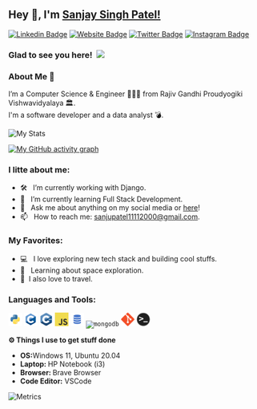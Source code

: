 ## Hey 👋, I'm [Sanjay Singh Patel!](https://github.com/sanjay-singh-patel/)

[![Linkedin Badge](https://img.shields.io/badge/-LinkedIn-0e76a8?style=flat-square&logo=Linkedin&logoColor=white)](https://linkedin.com/in/sanjay-singh-patel)
[![Website Badge](https://img.shields.io/badge/Website-3b5998?style=flat-square&logo=google-chrome&logoColor=white)](https://sanjay-singh-patel.netlify.app)
[![Twitter Badge](https://img.shields.io/badge/-Twitter-00acee?style=flat-square&logo=Twitter&logoColor=white)](https://twitter.com/sanjay_s_patel)
[![Instagram Badge](https://img.shields.io/badge/-Instagram-e4405f?style=flat-square&logo=Instagram&logoColor=white)](https://instagram.com/sanjay_singh_patel/)
</br>

### Glad to see you here! &nbsp;![](https://visitor-badge.laobi.icu/badge?page_id=sanjay-singh-patel.sanjay-singh-patel)


### About Me 🚀
I’m a Computer Science & Engineer 👨🏻‍💻 from Rajiv Gandhi Proudyogiki Vishwavidyalaya 🏛️. <br>
I'm a software developer and a data analyst 💣.</br>


![My Stats](https://github-readme-stats.vercel.app/api?username=sanjay-singh-patel&show_icons=true&hide_border=true)</br>

[![My GitHub activity graph](https://activity-graph.herokuapp.com/graph?username=sanjay-singh-patel&theme=xcode)](https://git.io/sanjay-singh-patel)

### I litte about me:

- 🛠 &nbsp; I’m currently working with Django.
- 🚀 &nbsp; I’m currently learning Full Stack Development.
- 💬 &nbsp; Ask me about anything on my social media or [here](https://github.com/sanjay-singh-patel/sanjay-singh-patel/issues/)!
- 📫 &nbsp; How to reach me: sanjupatel11112000@gmail.com.

<!-- - 📝 &nbsp; Checkout my [Resume](https://github.com/sanjay-singh-patel/sanjay-singh-patel/resume.pdf). -->

### My Favorites:

- 💻 &nbsp; I love exploring new tech stack and building cool stuffs.
- 🌠 &nbsp; Learning about space exploration.
- 🌆 &nbsp;I also love to travel.

### Languages and Tools:

<code><img height="27" src="https://raw.githubusercontent.com/github/explore/80688e429a7d4ef2fca1e82350fe8e3517d3494d/topics/python/python.png" alt="python"></code>
<code><img height="27" src="https://raw.githubusercontent.com/github/explore/80688e429a7d4ef2fca1e82350fe8e3517d3494d/topics/c/c.png" alt="c"></code>
<code><img height="27" src="https://raw.githubusercontent.com/github/explore/80688e429a7d4ef2fca1e82350fe8e3517d3494d/topics/cpp/cpp.png" alt="cpp"></code>
<code><img height="27" src="https://raw.githubusercontent.com/github/explore/80688e429a7d4ef2fca1e82350fe8e3517d3494d/topics/javascript/javascript.png" alt="javascript"></code>
<code><img height="27" src="https://raw.githubusercontent.com/github/explore/80688e429a7d4ef2fca1e82350fe8e3517d3494d/topics/sql/sql.png" alt="sql"></code>
<code><img height="27" src="https://encrypted-tbn0.gstatic.com/images?q=tbn%3AANd9GcSTTzPAw-55ssm1Im594xYZ9eRQu2JylrkYLg&usqp=CAU" alt="mongodb"></code>
<code><img height="27" src="https://raw.githubusercontent.com/devicons/devicon/master/icons/git/git-original.svg" alt="git"></code>
<code><img height="27" src="https://raw.githubusercontent.com/github/explore/80688e429a7d4ef2fca1e82350fe8e3517d3494d/topics/terminal/terminal.png" alt="terminal"></code>


<summary><b>⚙️ Things I use to get stuff done</b></summary>
  	<ul>
  	    <li><b>OS:</b>Windows 11, Ubuntu 20.04 </li>
	    <li><b>Laptop: </b> HP Notebook (i3)</li>
  	    <li><b>Browser: </b> Brave Browser</li>
	    <li><b>Code Editor:</b> VSCode </li>
	  </ul>	
	  
![Metrics](https://metrics.lecoq.io/sanjay-singh-patel?template=classic&config.timezone=Asia%2FCalcutta)


